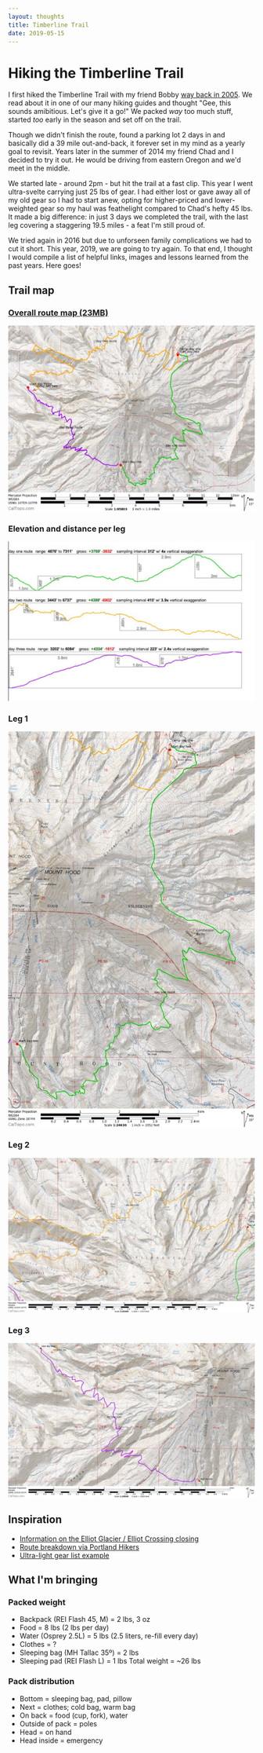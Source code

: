 ```yaml
---
layout: thoughts
title: Timberline Trail
date: 2019-05-15
---
```


# Hiking the Timberline Trail

I first hiked the Timberline Trail with my friend Bobby <a href="https://www.flickr.com/photos/jonagold/sets/72157601400764902/" target="_blank">way back in 2005</a>. We read about it in one of our many hiking guides and thought "Gee, this sounds amibitious. Let's give it a go!" We packed _way_ too much stuff, started _too_ early in the season and set off on the trail. 

Though we didn't finish the route, found a parking lot 2 days in and basically did a 39 mile out-and-back, it forever set in my mind as a yearly goal to revisit. Years later in the summer of 2014 my friend Chad and I decided to try it out. He would be driving from eastern Oregon and we'd meet in the middle. 

We started late - around 2pm - but hit the trail at a fast clip. This year I went ultra-svelte carrying just 25 lbs of gear. I had either lost or gave away all of my old gear so I had to start anew, opting for higher-priced and lower-weighted gear so my haul was feathelight compared to Chad's hefty 45 lbs. It made a big difference: in just 3 days we completed the trail, with the last leg covering a staggering 19.5 miles - a feat I'm still proud of. 

We tried again in 2016 but due to unforseen family complications we had to cut it short. This year, 2019, we are going to try again. To that end, I thought I would compile a list of helpful links, images and lessons learned from the past years. Here goes! 

## Trail map

### <a href="https://www.dropbox.com/s/6wxoej059ojsy1v/timberline_route.pdf?dl=0" target="_blank">Overall route map (23MB)</a>
![](/assets/images/timberline/timberline_route-1.jpg)

### Elevation and distance per leg
![](/assets/images/timberline/timberline_route-2.jpg)

### Leg 1
![](/assets/images/timberline/timberline_route-3.jpg)

### Leg 2
![](/assets/images/timberline/timberline_route-4.jpg)

### Leg 3
![](/assets/images/timberline/timberline_route-5.jpg)

## Inspiration
* <a href="http://www.fs.usda.gov/recarea/mthood/recarea/?recid=71918" target="_blank">Information on the Elliot Glacier / Elliot Crossing closing</a>
* <a href="http://www.portlandhikersfieldguide.org/wiki/Timberline_Trail_around_Mount_Hood_Hike" target="_blank">Route breakdown via Portland Hikers</a>
* <a href="https://docs.google.com/spreadsheet/ccc?key=0Aqh886ycFM9kdHZrUEUyWVdlaGZ0TkRkWUxFWWdMVVE#gid=0" target="_blank">Ultra-light gear list example</a>


## What I'm bringing

### Packed weight
* Backpack (REI Flash 45, M) = 2 lbs, 3 oz
* Food = 8 lbs (2 lbs per day)
* Water (Osprey 2.5L) = 5 lbs (2.5 liters, re-fill every day)
* Clothes = ?
* Sleeping bag (MH Tallac 35º) = 2 lbs
* Sleeping pad (REI Flash L) = 1 lbs
Total weight = ~26 lbs

### Pack distribution
* Bottom = sleeping bag, pad, pillow
* Next = clothes; cold bag, warm bag
* On back = food (cup, fork), water
* Outside of pack = poles
* Head = on hand
* Head inside = emergency